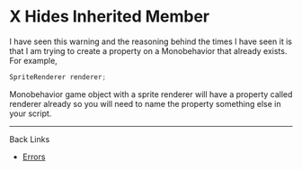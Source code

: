 # X Hides Inherited Member

I have seen this warning and the reasoning behind the times I have seen it is that I am
trying to create a property on a Monobehavior that already exists. For example,

```c#
SpriteRenderer renderer;
```

Monobehavior game object with a sprite renderer will have a property called renderer already
so you will need to name the property something else in your script.

---
Back Links

* [Errors](../0_errors.md)